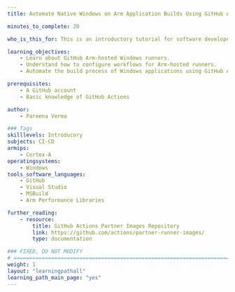 ```yaml
---
title: Automate Native Windows on Arm Application Builds Using GitHub Arm-hosted Runners

minutes_to_complete: 20

who_is_this_for: This is an introductory tutorial for software developers interested in automating Windows application builds on Arm architecture using GitHub Actions.

learning_objectives:
    - Learn about GitHub Arm-hosted Windows runners.
    - Understand how to configure workflows for Arm-hosted runners.
    - Automate the build process of Windows applications using GitHub Actions.

prerequisites:
    - A GitHub account
    - Basic knowledge of GitHub Actions

author: 
    - Pareena Verma

### Tags
skilllevels: Introducory
subjects: CI-CD
armips:
    - Cortex-A
operatingsystems:
    - Windows
tools_software_languages:
    - GitHub
    - Visual Studio
    - MSBuild
    - Arm Performance Libraries

further_reading:
    - resource:
        title: GitHub Actions Partner Images Repository
        link: https://github.com/actions/partner-runner-images/
        type: documentation

### FIXED, DO NOT MODIFY
# ================================================================================
weight: 1
layout: "learningpathall"
learning_path_main_page: "yes"
---
```


